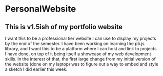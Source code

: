 # PersonalWebsite

## This is v1.5ish of my portfolio website

I want this to be a professional tier website I can use to display my projects by the end of the semester. 
I have been working on learning the p5.js library, and I want this to be a platform where I can host and link to projects I have done, on top of it being itself a showcase of my web development skills. 
In the interest of that, the first large change from my initial version of the website (done on my laptop) was to figure out a way to embed and style a sketch I did earlier this week.
